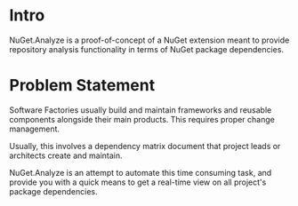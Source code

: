 Intro
=====
NuGet.Analyze is a proof-of-concept of a NuGet extension meant to provide repository analysis functionality in terms of NuGet package dependencies.

Problem Statement
=================
Software Factories usually build and maintain frameworks and reusable components alongside their main products.
This requires proper change management.

Usually, this involves a dependency matrix document that project leads or architects create and maintain.

NuGet.Analyze is an attempt to automate this time consuming task, and provide you with a quick means to get a real-time view on all project's package dependencies.